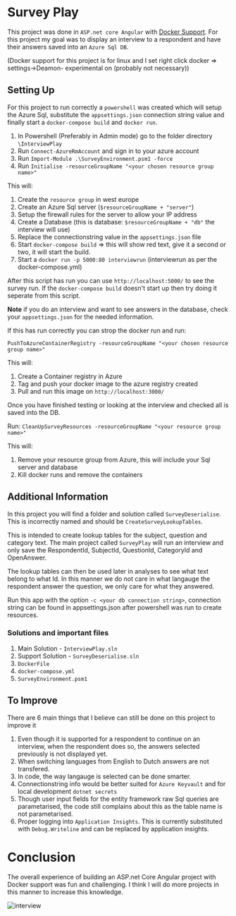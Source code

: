 # Survey Play
This project was done in `ASP.net core Angular` with [Docker Support](https://www.docker.com/). For this project my goal was to display an interview to a respondent and have their answers saved into an `Azure Sql DB`. 

(Docker support for this project is for linux and I set right click docker => settings->Deamon- experimental on (probably not necessary))

## Setting Up
For this project to run correctly a `powershell` was created which will setup the Azure Sql, substitute the `appsettings.json` connection string value and finally start a `docker-compose build` and `docker run`. 

1. In Powershell (Preferably in Admin mode) go to the folder directory `\InterviewPlay`
2. Run `Connect-AzureRmAccount` and sign in to your azure account
3. Run `Import-Module .\SurveyEnvironment.psm1 -force`
4. Run `Initialise -resourceGroupName "<your chosen resource group name>"`

This will:

1. Create the `resource group` in west europe
2. Create an Azure Sql server (`$resourceGroupName + "server"`)
3. Setup the firewall rules for the server to allow your IP address
4. Create a Database (this is database: `$resourceGroupName + "db"` the interview will use)
5. Replace the connectionstring value in the `appsettings.json` file
6. Start `docker-compose build` => this will show red text, give it a second or two, it will start the build.
7. Start a `docker run -p 5000:80 interviewrun` (interviewrun as per the docker-compose.yml)

After this script has run you can use `http://localhost:5000/`  to see the survey run. If the `docker-compose build` doesn't start up then try doing it seperate from this script.

__Note__ if you do an interview and want to see answers in the database, check your `appsettings.json` for the needed information.

If this has run correctly you can strop the docker run and run:

`PushToAzureContainerRegistry -resourceGroupName "<your chosen resource group name>"`

This will:
1. Create a Container registry in Azure
2. Tag and push your docker image to the azure registry created
3. Pull and run this image on `http://localhost:3000/`

Once you have finished testing or looking at the interview and checked all is saved into the DB. 

Run:
`CleanUpSurveyResources -resourceGroupName "<your resource group name>"`

This will:

1. Remove your resource group from Azure, this will include your Sql server and database
2. Kill docker runs and remove the containers

## Additional Information
In this project you will find a folder and solution called `SurveyDeserialise`. This is incorrectly named and should be `CreateSurveyLookupTables`. 

This is intended to create lookup tables for the subject, question and category text. The main project called `SurveyPlay` will run an interview and only save the RespondentId, SubjectId, QuestionId, CategoryId and OpenAnswer. 

The lookup tables can then be used later in analyses to see what text belong to what Id. In this manner we do not care in what langauge the respondent answer the question, we only care for what they answered.

Run this app with the option `-c <your db connection string>`, connection string can be found in appsettings.json after powershell was run to create resources.

### Solutions and important files

1. Main Solution - `InterviewPlay.sln`
2. Support Solution - `SurveyDeserialise.sln`
3. `DockerFile`
4. `docker-compose.yml`
5. `SurveyEnvironment.psm1`

## To Improve
There are 6 main things that I believe can still be done on this project to improve it

1. Even though it is supported for a respondent to continue on an interview, when the respondent does so, the answers selected previously is not displayed yet.
2. When switching languages from English to Dutch answers are not transfered.
3. In code, the way langauge is selected can be done smarter.
4. Connectionstring info would be better suited for `Azure Keyvault` and for local development `dotnet secrets`
5. Though user input fields for the entity framework raw Sql queries are parametarised, the code still complains about this as the table name is not parametarised.
6. Proper logging into `Application Insights`. This is currently substituted with `Debug.Writeline` and can be replaced by application insights.


# Conclusion

The overall experience of building an ASP.net Core Angular project with Docker support was fun and challenging. I think I will do more projects in this manner to increase this knowledge.

![interview](https://user-images.githubusercontent.com/17876815/57584732-eb415580-74de-11e9-94d2-0cf5fe454a70.gif)








